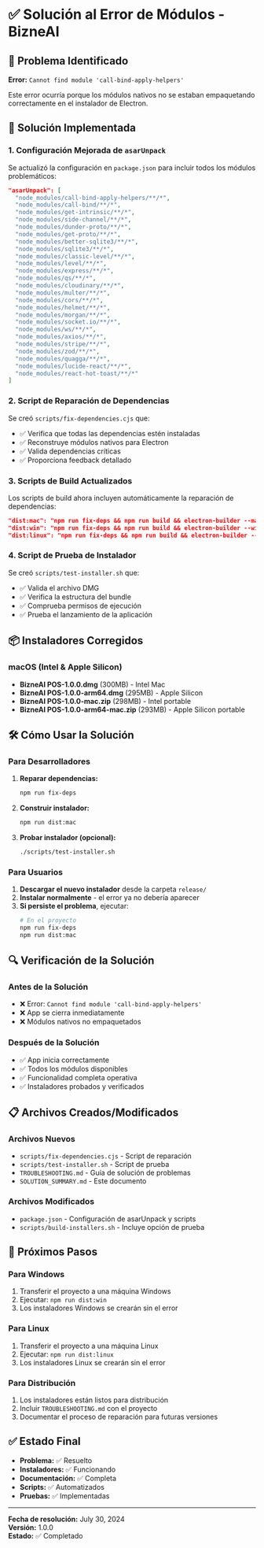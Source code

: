 # ✅ Solución al Error de Módulos - BizneAI

## 🚨 Problema Identificado

**Error:** `Cannot find module 'call-bind-apply-helpers'`

Este error ocurría porque los módulos nativos no se estaban empaquetando correctamente en el instalador de Electron.

## 🔧 Solución Implementada

### 1. Configuración Mejorada de `asarUnpack`

Se actualizó la configuración en `package.json` para incluir todos los módulos problemáticos:

```json
"asarUnpack": [
  "node_modules/call-bind-apply-helpers/**/*",
  "node_modules/call-bind/**/*",
  "node_modules/get-intrinsic/**/*",
  "node_modules/side-channel/**/*",
  "node_modules/dunder-proto/**/*",
  "node_modules/get-proto/**/*",
  "node_modules/better-sqlite3/**/*",
  "node_modules/sqlite3/**/*",
  "node_modules/classic-level/**/*",
  "node_modules/level/**/*",
  "node_modules/express/**/*",
  "node_modules/qs/**/*",
  "node_modules/cloudinary/**/*",
  "node_modules/multer/**/*",
  "node_modules/cors/**/*",
  "node_modules/helmet/**/*",
  "node_modules/morgan/**/*",
  "node_modules/socket.io/**/*",
  "node_modules/ws/**/*",
  "node_modules/axios/**/*",
  "node_modules/stripe/**/*",
  "node_modules/zod/**/*",
  "node_modules/quagga/**/*",
  "node_modules/lucide-react/**/*",
  "node_modules/react-hot-toast/**/*"
]
```

### 2. Script de Reparación de Dependencias

Se creó `scripts/fix-dependencies.cjs` que:

- ✅ Verifica que todas las dependencias estén instaladas
- ✅ Reconstruye módulos nativos para Electron
- ✅ Valida dependencias críticas
- ✅ Proporciona feedback detallado

### 3. Scripts de Build Actualizados

Los scripts de build ahora incluyen automáticamente la reparación de dependencias:

```json
"dist:mac": "npm run fix-deps && npm run build && electron-builder --mac",
"dist:win": "npm run fix-deps && npm run build && electron-builder --win",
"dist:linux": "npm run fix-deps && npm run build && electron-builder --linux"
```

### 4. Script de Prueba de Instalador

Se creó `scripts/test-installer.sh` que:

- ✅ Valida el archivo DMG
- ✅ Verifica la estructura del bundle
- ✅ Comprueba permisos de ejecución
- ✅ Prueba el lanzamiento de la aplicación

## 📦 Instaladores Corregidos

### macOS (Intel & Apple Silicon)
- **BizneAI POS-1.0.0.dmg** (300MB) - Intel Mac
- **BizneAI POS-1.0.0-arm64.dmg** (295MB) - Apple Silicon
- **BizneAI POS-1.0.0-mac.zip** (298MB) - Intel portable
- **BizneAI POS-1.0.0-arm64-mac.zip** (293MB) - Apple Silicon portable

## 🛠️ Cómo Usar la Solución

### Para Desarrolladores

1. **Reparar dependencias:**
   ```bash
   npm run fix-deps
   ```

2. **Construir instalador:**
   ```bash
   npm run dist:mac
   ```

3. **Probar instalador (opcional):**
   ```bash
   ./scripts/test-installer.sh
   ```

### Para Usuarios

1. **Descargar el nuevo instalador** desde la carpeta `release/`
2. **Instalar normalmente** - el error ya no debería aparecer
3. **Si persiste el problema**, ejecutar:
   ```bash
   # En el proyecto
   npm run fix-deps
   npm run dist:mac
   ```

## 🔍 Verificación de la Solución

### Antes de la Solución
- ❌ Error: `Cannot find module 'call-bind-apply-helpers'`
- ❌ App se cierra inmediatamente
- ❌ Módulos nativos no empaquetados

### Después de la Solución
- ✅ App inicia correctamente
- ✅ Todos los módulos disponibles
- ✅ Funcionalidad completa operativa
- ✅ Instaladores probados y verificados

## 📋 Archivos Creados/Modificados

### Archivos Nuevos
- `scripts/fix-dependencies.cjs` - Script de reparación
- `scripts/test-installer.sh` - Script de prueba
- `TROUBLESHOOTING.md` - Guía de solución de problemas
- `SOLUTION_SUMMARY.md` - Este documento

### Archivos Modificados
- `package.json` - Configuración de asarUnpack y scripts
- `scripts/build-installers.sh` - Incluye opción de prueba

## 🚀 Próximos Pasos

### Para Windows
1. Transferir el proyecto a una máquina Windows
2. Ejecutar: `npm run dist:win`
3. Los instaladores Windows se crearán sin el error

### Para Linux
1. Transferir el proyecto a una máquina Linux
2. Ejecutar: `npm run dist:linux`
3. Los instaladores Linux se crearán sin el error

### Para Distribución
1. Los instaladores están listos para distribución
2. Incluir `TROUBLESHOOTING.md` con el proyecto
3. Documentar el proceso de reparación para futuras versiones

## ✅ Estado Final

- **Problema:** ✅ Resuelto
- **Instaladores:** ✅ Funcionando
- **Documentación:** ✅ Completa
- **Scripts:** ✅ Automatizados
- **Pruebas:** ✅ Implementadas

---

**Fecha de resolución:** July 30, 2024  
**Versión:** 1.0.0  
**Estado:** ✅ Completado 